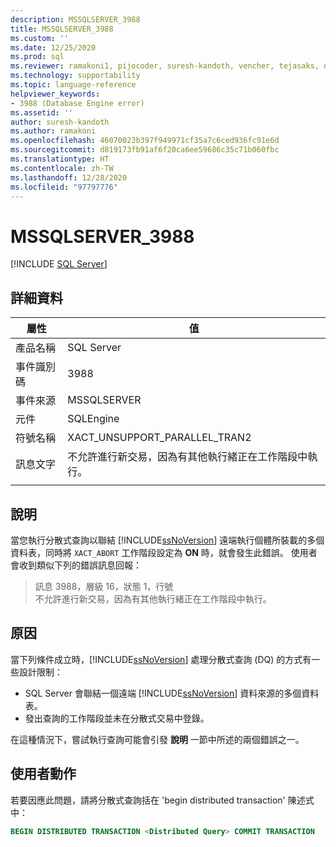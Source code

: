 ```yaml
---
description: MSSQLSERVER_3988
title: MSSQLSERVER_3988
ms.custom: ''
ms.date: 12/25/2020
ms.prod: sql
ms.reviewer: ramakoni1, pijocoder, suresh-kandoth, vencher, tejasaks, docast
ms.technology: supportability
ms.topic: language-reference
helpviewer_keywords:
- 3988 (Database Engine error)
ms.assetid: ''
author: suresh-kandoth
ms.author: ramakoni
ms.openlocfilehash: 46070023b397f949971cf35a7c6ced936fc91e6d
ms.sourcegitcommit: d819173fb91af6f20ca6ee59686c35c71b060fbc
ms.translationtype: HT
ms.contentlocale: zh-TW
ms.lasthandoff: 12/28/2020
ms.locfileid: "97797776"
---
```

# <a name="mssqlserver_3988"></a>MSSQLSERVER_3988
 [!INCLUDE [SQL Server](../../includes/applies-to-version/sqlserver.md)]

## <a name="details"></a>詳細資料

|屬性|值|
|---|---|
|產品名稱|SQL Server|
|事件識別碼|3988|
|事件來源|MSSQLSERVER|
|元件|SQLEngine|
|符號名稱|XACT_UNSUPPORT_PARALLEL_TRAN2|
|訊息文字|不允許進行新交易，因為有其他執行緒正在工作階段中執行。|
||

## <a name="explanation"></a>說明

當您執行分散式查詢以聯結 [!INCLUDE[ssNoVersion](../../includes/ssnoversion-md.md)] 遠端執行個體所裝載的多個資料表，同時將 `XACT_ABORT` 工作階段設定為 **ON** 時，就會發生此錯誤。 使用者會收到類似下列的錯誤訊息回報：

> 訊息 3988，層級 16，狀態 1，行號  
不允許進行新交易，因為有其他執行緒正在工作階段中執行。

## <a name="cause"></a>原因

當下列條件成立時，[!INCLUDE[ssNoVersion](../../includes/ssnoversion-md.md)] 處理分散式查詢 (DQ) 的方式有一些設計限制：

- SQL Server 會聯結一個遠端 [!INCLUDE[ssNoVersion](../../includes/ssnoversion-md.md)] 資料來源的多個資料表。
- 發出查詢的工作階段並未在分散式交易中登錄。

在這種情況下，嘗試執行查詢可能會引發 **說明** 一節中所述的兩個錯誤之一。

## <a name="user-action"></a>使用者動作

若要因應此問題，請將分散式查詢括在 'begin distributed transaction' 陳述式中：

```sql
BEGIN DISTRIBUTED TRANSACTION <Distributed Query> COMMIT TRANSACTION
```
